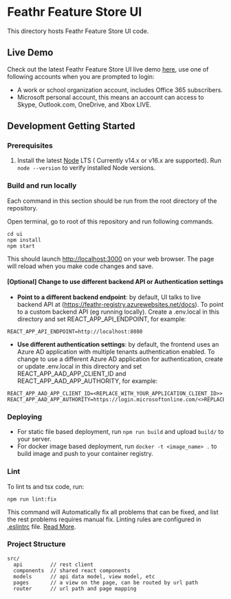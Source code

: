 # Feathr Feature Store UI

This directory hosts Feathr Feature Store UI code. 

## Live Demo

Check out the latest Feathr Feature Store UI live demo [here](https://aka.ms/feathrdemo), use one of following accounts when you are prompted to login:  
- A work or school organization account, includes Office 365 subscribers.
- Microsoft personal account, this means an account can access to Skype, Outlook.com, OneDrive, and Xbox LIVE.

## Development Getting Started

### Prerequisites

1. Install the latest [Node](https://nodejs.org/en/) LTS ( Currently v14.x or v16.x are supported). Run `node --version` to verify installed Node versions.

### Build and run locally

Each command in this section should be run from the root directory of the repository.

Open terminal, go to root of this repository and run following commands.

```
cd ui
npm install
npm start
```

This should launch [http://localhost:3000](http://localhost:3000) on your web browser. The page will reload when you make code changes and save.

#### [Optional] Change to use different backend API or Authentication settings
- **Point to a different backend endpoint**: by default, UI talks to live backend API at (https://feathr-registry.azurewebsites.net/docs). To point to a custom backend API (eg running locally). Create a .env.local in this directory and set REACT_APP_API_ENDPOINT, for example:
```
REACT_APP_API_ENDPOINT=http://localhost:8080
```
- **Use different authentication settings**: by default, the frontend uses an Azure AD application with multiple tenants authentication enabled. To change to use a different Azure AD application for authentication, create or update .env.local in this directory and set REACT_APP_AAD_APP_CLIENT_ID and REACT_APP_AAD_APP_AUTHORITY, for example:
```
REACT_APP_AAD_APP_CLIENT_ID=<REPLACE_WITH_YOUR_APPLICATION_CLIENT_ID>>
REACT_APP_AAD_APP_AUTHORITY=https://login.microsoftonline.com/<>REPLACE_WITH_YOUR_TENANT_ID>
```

### Deploying

- For static file based deployment, run `npm run build` and upload `build/` to your server.
- For docker image based deployment, run `docker -t <image_name> .` to build image and push to your container registry.

### Lint

To lint ts and tsx code, run:
```
npm run lint:fix
```

This command will Automatically fix all problems that can be fixed, and list the rest problems requires manual fix.
Linting rules are configured in [.eslintrc](.eslintrc) file. [Read More](https://eslint.org/docs/rules/).

### Project Structure

```
src/
  api         // rest client
  components  // shared react components
  models      // api data model, view model, etc
  pages       // a view on the page, can be routed by url path
  router      // url path and page mapping
```

